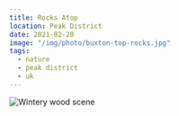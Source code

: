 ```yaml
---
title: Rocks Atop
location: Peak District
date: 2021-02-20
image: "/img/photo/buxton-top-rocks.jpg"
tags:
  - nature
  - peak district
  - uk
---
```


![Wintery wood scene](/img/photo/buxton-top-rocks.jpg)
